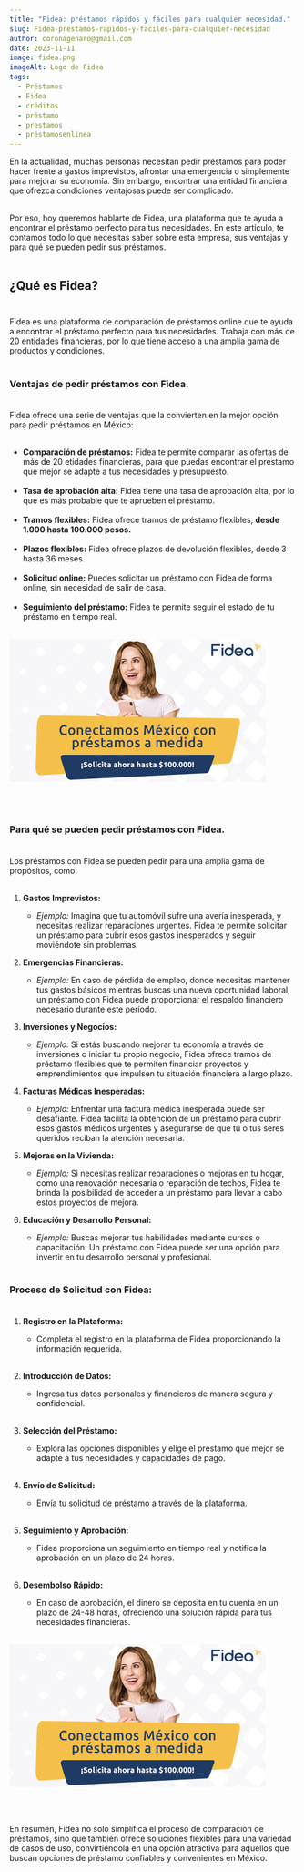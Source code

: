 ```yaml
---
title: "Fidea: préstamos rápidos y fáciles para cualquier necesidad."
slug: Fidea-prestamos-rapidos-y-faciles-para-cualquier-necesidad
author: coronagenaro@gmail.com
date: 2023-11-11
image: fidea.png
imageAlt: Logo de Fidea
tags:
  - Préstamos
  - Fidea
  - créditos
  - préstamo
  - prestamos
  - préstamosenlínea
---
```

En la actualidad, muchas personas necesitan pedir préstamos para poder hacer frente a gastos imprevistos, afrontar una emergencia o simplemente para mejorar su economía. Sin embargo, encontrar una entidad financiera que ofrezca condiciones ventajosas puede ser complicado.<br/><br/>

Por eso, hoy queremos hablarte de Fidea, una plataforma que te ayuda a encontrar el préstamo perfecto para tus necesidades. En este artículo, te contamos todo lo que necesitas saber sobre esta empresa, sus ventajas y para qué se pueden pedir sus préstamos.<br/><br/>

## **¿Qué es Fidea?**<br/><br/>

Fidea es una plataforma de comparación de préstamos online que te ayuda a encontrar el préstamo perfecto para tus necesidades. Trabaja con más de 20 entidades financieras, por lo que tiene acceso a una amplia gama de productos y condiciones.<br/><br/>

### **Ventajas de pedir préstamos con Fidea.**<br/><br/>

Fidea ofrece una serie de ventajas que la convierten en la mejor opción para pedir préstamos en México:<br/><br/>

* **Comparación de préstamos:** Fidea te permite comparar las ofertas de más de 20 etidades financieras, para que puedas encontrar el préstamo que mejor se adapte a tus necesidades y presupuesto.<br/><br/>
* **Tasa de aprobación alta:** Fidea tiene una tasa de aprobación alta, por lo que es más probable que te aprueben el préstamo.<br/><br/>
* **Tramos flexibles:** Fidea ofrece tramos de préstamo flexibles, **desde 1.000 hasta 100.000 pesos.**<br/><br/>
* **Plazos flexibles:** Fidea ofrece plazos de devolución flexibles, desde 3 hasta 36 meses.<br/><br/>
* **Solicitud online:** Puedes solicitar un préstamo con Fidea de forma online, sin necesidad de salir de casa.<br/><br/>
* **Seguimiento del préstamo:** Fidea te permite seguir el estado de tu préstamo en tiempo real.<br/><br/>

<!--StartFragment-->

[![Banner préstamos fidea](pushnotif-450x250.jpg "D﻿a clic aquí y solicita tu préstamo con Fidea")](https://bit.ly/475iDsE)

<br/><br/>

### <!--EndFragment-->**Para qué se pueden pedir préstamos con Fidea.**<br/><br/>

Los préstamos con Fidea se pueden pedir para una amplia gama de propósitos, como:<br/><br/>

1. **Gastos Imprevistos:**

   * *Ejemplo:* Imagina que tu automóvil sufre una avería inesperada, y necesitas realizar reparaciones urgentes. Fidea te permite solicitar un préstamo para cubrir esos gastos inesperados y seguir moviéndote sin problemas.
2. **Emergencias Financieras:**

   * *Ejemplo:* En caso de pérdida de empleo, donde necesitas mantener tus gastos básicos mientras buscas una nueva oportunidad laboral, un préstamo con Fidea puede proporcionar el respaldo financiero necesario durante este período.
3. **Inversiones y Negocios:**

   * *Ejemplo:* Si estás buscando mejorar tu economía a través de inversiones o iniciar tu propio negocio, Fidea ofrece tramos de préstamo flexibles que te permiten financiar proyectos y emprendimientos que impulsen tu situación financiera a largo plazo.
4. **Facturas Médicas Inesperadas:**

   * *Ejemplo:* Enfrentar una factura médica inesperada puede ser desafiante. Fidea facilita la obtención de un préstamo para cubrir esos gastos médicos urgentes y asegurarse de que tú o tus seres queridos reciban la atención necesaria.
5. **Mejoras en la Vivienda:**

   * *Ejemplo:* Si necesitas realizar reparaciones o mejoras en tu hogar, como una renovación necesaria o reparación de techos, Fidea te brinda la posibilidad de acceder a un préstamo para llevar a cabo estos proyectos de mejora.
6. **Educación y Desarrollo Personal:**

   * *Ejemplo:* Buscas mejorar tus habilidades mediante cursos o capacitación. Un préstamo con Fidea puede ser una opción para invertir en tu desarrollo personal y profesional.<br/><br/>

<!--EndFragment-->

### **Proceso de Solicitud con Fidea:**<br/><br/>

1. **Registro en la Plataforma:**

   * Completa el registro en la plataforma de Fidea proporcionando la información requerida.<br/><br/>
2. **Introducción de Datos:**

   * Ingresa tus datos personales y financieros de manera segura y confidencial.<br/><br/>
3. **Selección del Préstamo:**

   * Explora las opciones disponibles y elige el préstamo que mejor se adapte a tus necesidades y capacidades de pago.<br/><br/>
4. **Envío de Solicitud:**

   * Envía tu solicitud de préstamo a través de la plataforma.<br/><br/>
5. **Seguimiento y Aprobación:**

   * Fidea proporciona un seguimiento en tiempo real y notifica la aprobación en un plazo de 24 horas.<br/><br/>
6. **Desembolso Rápido:**

   * En caso de aprobación, el dinero se deposita en tu cuenta en un plazo de 24-48 horas, ofreciendo una solución rápida para tus necesidades financieras.<br/><br/>

[![Banner préstamos fidea](pushnotif-450x250.jpg "D﻿a clic aquí y solicita tu préstamo con Fidea")](https://bit.ly/475iDsE)

<br/><br/>

En resumen, Fidea no solo simplifica el proceso de comparación de préstamos, sino que también ofrece soluciones flexibles para una variedad de casos de uso, convirtiéndola en una opción atractiva para aquellos que buscan opciones de préstamo confiables y convenientes en México.

<!--EndFragment-->